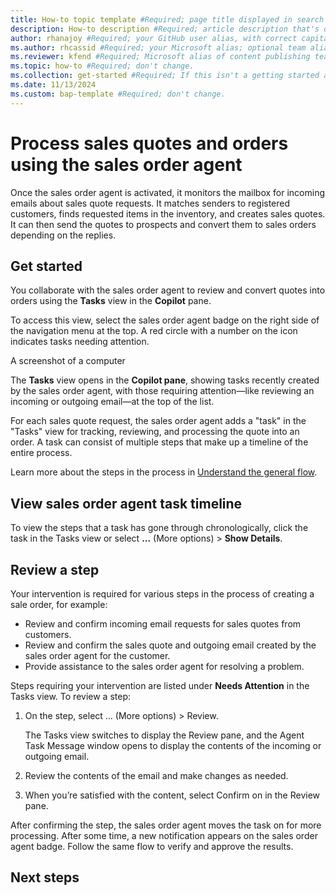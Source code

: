 ```yaml
---
title: How-to topic template #Required; page title displayed in search results. Don't enclose in quotation marks.
description: How-to description #Required; article description that's displayed in search results. Don't enclose in quotation marks. Do end with a period.
author: rhanajoy #Required; your GitHub user alias, with correct capitalization.
ms.author: rhcassid #Required; your Microsoft alias; optional team alias.
ms.reviewer: kfend #Required; Microsoft alias of content publishing team member.
ms.topic: how-to #Required; don't change.
ms.collection: get-started #Required; If this isn't a getting started article, don't remove the attribute, but leave the value blank. The values for this attribute will be updated over time.
ms.date: 11/13/2024
ms.custom: bap-template #Required; don't change.
---
```


# Process sales quotes and orders using the sales order agent 

Once the sales order agent is activated, it monitors the mailbox for incoming emails about sales quote requests. It matches senders to registered customers, finds requested items in the inventory, and creates sales quotes. It can then send the quotes to prospects and convert them to sales orders depending on the replies.  

## Get started

You collaborate with the sales order agent to review and convert quotes into orders using the **Tasks** view in the **Copilot** pane. 

To access this view, select the  sales order agent badge on the right side of the navigation menu at the top. A red circle with a number on the icon indicates tasks needing attention.  

A screenshot of a computer

The **Tasks** view opens in the **Copilot pane**, showing tasks recently created by the sales order agent, with those requiring attention&mdash;like reviewing an incoming or outgoing email&mdash;at the top of the list.  

For each sales quote request, the sales order agent adds a "task" in the "Tasks" view for tracking, reviewing, and processing the quote into an order. A task can consist of multiple steps that make up a timeline of the entire process.

Learn more about the steps in the process in [Understand the general flow](sales-order-agent.md#understand-the-general-flow).

## View sales order agent task timeline

To view the steps that a task has gone through chronologically, click the task in the Tasks view or select **...** (More options) > **Show Details**.  

## Review a step

Your intervention is required for various steps in the process of creating a sale order, for example: 

- Review and confirm incoming email requests for sales quotes from customers. 
- Review and confirm the sales quote and outgoing email created by the sales order agent for the customer. 
- Provide assistance to the sales order agent for resolving a problem. 

Steps requiring your intervention are listed under **Needs Attention** in the Tasks view. To review a step: 

1. On the step, select … (More options) > Review.  

   The Tasks view switches to display the Review pane, and the Agent Task Message window opens to display the contents of the incoming or outgoing email.  
1. Review the contents of the email and make changes as needed. 
1. When you’re satisfied with the content, select Confirm on in the Review pane.  

After confirming the step, the sales order agent moves the task on for more processing. After some time, a new notification appears on the sales order agent badge. Follow the same flow to verify and approve the results.

## Next steps

<!--Remove all the comments in this template before you sign-off or merge to the main branch.-->

